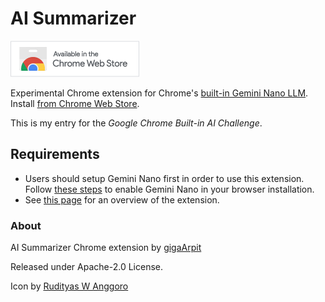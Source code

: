 # AI Summarizer

[![Install from Chrome Web Store](/images/cws.png)](https://chromewebstore.google.com/detail/odeelgmpaeklkijkilpbkommiidokdah)

Experimental Chrome extension for Chrome's [built-in Gemini Nano LLM](https://developer.chrome.com/docs/ai/built-in). Install [from Chrome Web Store](https://chromewebstore.google.com/detail/odeelgmpaeklkijkilpbkommiidokdah).

This is my entry for the *Google Chrome Built-in AI Challenge*.

## Requirements

* Users should setup Gemini Nano first in order to use this extension. Follow [these steps](/docs/extension-welcome.md) to enable Gemini Nano in your browser installation.
* See [this page](/docs/extension-welcome.md) for an overview of the extension.

### About

AI Summarizer Chrome extension by [gigaArpit](https://github.com/GigaArpit)

Released under Apache-2.0 License.

Icon by [Rudityas W Anggoro](https://dribbble.com/rudityaswahyu)
